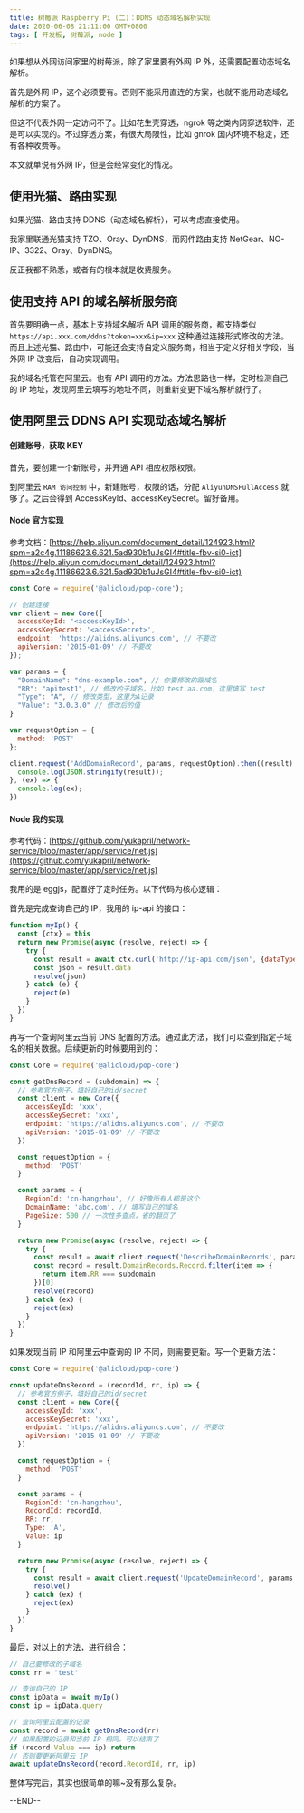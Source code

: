 ```yaml
---
title: 树莓派 Raspberry Pi (二)：DDNS 动态域名解析实现
date: 2020-06-08 21:11:00 GMT+0800
tags: [ 开发板, 树莓派, node ]
---
```


如果想从外网访问家里的树莓派，除了家里要有外网 IP 外，还需要配置动态域名解析。

<!-- truncate -->

首先是外网 IP，这个必须要有。否则不能采用直连的方案，也就不能用动态域名解析的方案了。

但这不代表外网一定访问不了。比如花生壳穿透，ngrok 等之类内网穿透软件，还是可以实现的。不过穿透方案，有很大局限性，比如 gnrok 国内环境不稳定，还有各种收费等。

本文就单说有外网 IP，但是会经常变化的情况。

## 使用光猫、路由实现

如果光猫、路由支持 DDNS（动态域名解析），可以考虑直接使用。

我家里联通光猫支持 TZO、Oray、DynDNS，而网件路由支持 NetGear、NO-IP、3322、Oray、DynDNS。

反正我都不熟悉，或者有的根本就是收费服务。

## 使用支持 API 的域名解析服务商

首先要明确一点，基本上支持域名解析 API 调用的服务商，都支持类似 `https://api.xxx.com/ddns?token=xxx&ip=xxx` 这种通过连接形式修改的方法。而且上述光猫、路由中，可能还会支持自定义服务商，相当于定义好相关字段，当外网 IP 改变后，自动实现调用。

我的域名托管在阿里云。也有 API 调用的方法。方法思路也一样，定时检测自己的 IP 地址，发现阿里云填写的地址不同，则重新变更下域名解析就行了。

## 使用阿里云 DDNS API 实现动态域名解析

#### 创建账号，获取 KEY

首先，要创建一个新账号，并开通 API 相应权限权限。

到阿里云 `RAM 访问控制` 中，新建账号，权限的话，分配 `AliyunDNSFullAccess` 就够了。之后会得到 AccessKeyId、accessKeySecret。留好备用。

#### Node 官方实现

参考文档：[https://help.aliyun.com/document_detail/124923.html?spm=a2c4g.11186623.6.621.5ad930b1uJsGI4#title-fbv-si0-ict](https://help.aliyun.com/document_detail/124923.html?spm=a2c4g.11186623.6.621.5ad930b1uJsGI4#title-fbv-si0-ict)

```js
const Core = require('@alicloud/pop-core');

// 创建连接
var client = new Core({
  accessKeyId: '<accessKeyId>',
  accessKeySecret: '<accessSecret>',
  endpoint: 'https://alidns.aliyuncs.com', // 不要改
  apiVersion: '2015-01-09' // 不要改
});

var params = {
  "DomainName": "dns-example.com", // 你要修改的跟域名
  "RR": "apitest1", // 修改的子域名，比如 test.aa.com，这里填写 test
  "Type": "A", // 修改类型，这里为A记录
  "Value": "3.0.3.0" // 修改后的值
}

var requestOption = {
  method: 'POST'
};

client.request('AddDomainRecord', params, requestOption).then((result) => {
  console.log(JSON.stringify(result));
}, (ex) => {
  console.log(ex);
})
```

#### Node 我的实现

参考代码：[https://github.com/yukapril/network-service/blob/master/app/service/net.js](https://github.com/yukapril/network-service/blob/master/app/service/net.js)

我用的是 eggjs，配置好了定时任务。以下代码为核心逻辑：

首先是完成查询自己的 IP，我用的 ip-api 的接口：

```js
function myIp() {
  const {ctx} = this
  return new Promise(async (resolve, reject) => {
    try {
      const result = await ctx.curl('http://ip-api.com/json', {dataType: 'json'})
      const json = result.data
      resolve(json)
    } catch (e) {
      reject(e)
    }
  })
}  
```

再写一个查询阿里云当前 DNS 配置的方法。通过此方法，我们可以查到指定子域名的相关数据。后续更新的时候要用到的：

```js
const Core = require('@alicloud/pop-core')

const getDnsRecord = (subdomain) => {
  // 参考官方例子，填好自己的id/secret
  const client = new Core({
    accessKeyId: 'xxx',
    accessKeySecret: 'xxx',
    endpoint: 'https://alidns.aliyuncs.com', // 不要改
    apiVersion: '2015-01-09' // 不要改
  })

  const requestOption = {
    method: 'POST'
  }

  const params = {
    RegionId: 'cn-hangzhou', // 好像所有人都是这个
    DomainName: 'abc.com', // 填写自己的域名
    PageSize: 500 // 一次性多查点，省的翻页了
  }

  return new Promise(async (resolve, reject) => {
    try {
      const result = await client.request('DescribeDomainRecords', params, requestOption)
      const record = result.DomainRecords.Record.filter(item => {
        return item.RR === subdomain
      })[0]
      resolve(record)
    } catch (ex) {
      reject(ex)
    }
  })
}
```

如果发现当前 IP 和阿里云中查询的 IP 不同，则需要更新。写一个更新方法：

```js
const Core = require('@alicloud/pop-core')

const updateDnsRecord = (recordId, rr, ip) => {
  // 参考官方例子，填好自己的id/secret
  const client = new Core({
    accessKeyId: 'xxx',
    accessKeySecret: 'xxx',
    endpoint: 'https://alidns.aliyuncs.com', // 不要改
    apiVersion: '2015-01-09' // 不要改
  })

  const requestOption = {
    method: 'POST'
  }

  const params = {
    RegionId: 'cn-hangzhou',
    RecordId: recordId,
    RR: rr,
    Type: 'A',
    Value: ip
  }

  return new Promise(async (resolve, reject) => {
    try {
      const result = await client.request('UpdateDomainRecord', params, requestOption)
      resolve()
    } catch (ex) {
      reject(ex)
    }
  })
}
```

最后，对以上的方法，进行组合：

```js
// 自己要修改的子域名
const rr = 'test'

// 查询自己的 IP
const ipData = await myIp()
const ip = ipData.query

// 查询阿里云配置的记录
const record = await getDnsRecord(rr)
// 如果配置的记录和当前 IP 相同，可以结束了
if (record.Value === ip) return
// 否则要更新阿里云 IP
await updateDnsRecord(record.RecordId, rr, ip)
```

整体写完后，其实也很简单的嘛~没有那么复杂。

--END--
